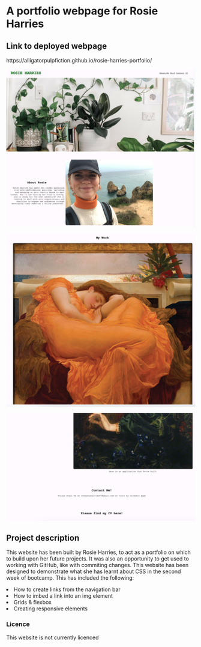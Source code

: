 <h1>A portfolio webpage for Rosie Harries</h1>

<h2>Link to deployed webpage</h2>
https://alligatorpulpfiction.github.io/rosie-harries-portfolio/


![Screenshot1](README-screenshot1.png)

![Screenshot1](README-screenshot2.png)

![Screenshot1](README-screenshot3.png)

<h2>Project description</h2>

<p> This website has been built by Rosie Harries, to act as a portfolio on which to build upon her future projects. It was also an opportunity to get used to working with GitHub, like with commiting changes. This website has been designed to demonstrate what she has learnt about CSS in the second week of bootcamp. This has included the following:

<li>How to create links from the navigation bar</li>
<li>How to imbed a link into an img element</li>
<li>Grids & flexbox</li>
<li>Creating responsive elements</li>

</p>

<h3>Licence</h3>

<p>This website is not currently licenced</p>
